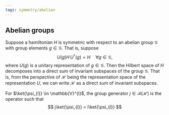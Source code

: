 ```yaml
---
tags: symmetry/abelian
---
```

## Abelian groups
Suppose a hamiltonian $H$ is symmetric with respect to an abelian group $\mathcal{G}$ with group elements $g \in \mathcal{G}$. That is, suppose
$$
U(g) H \,U^{\dagger}(g) = H \quad \forall g \in \mathcal{G}
,$$
where $U(g)$ is a unitary representation of $g \in \mathcal{G}$. Then the Hilbert space of $H$ decomposes into a direct sum of invariant subspaces of the group $\mathcal{G}$. That is, from the perspective of $\mathcal{H}$ being the representation space of the representation $U$, we can write $\mathcal{H}$ as a direct sum of invariant subspaces.  

For $\ket{\psi_{l}} \in \mathbb{V}^{l}$, the group generator $j \in \mathcal{B}(\mathcal{H})$ is the operator such that
$$
j\ket{\psi_{l}} = l\ket{\psi_{l}}
$$